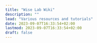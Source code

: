 ```yaml
---
title: "Wise Lab Wiki"
description: ""
lead: "Various resources and tutorials"
date: 2023-09-07T16:33:54+02:00
lastmod: 2023-09-07T16:33:54+02:00
draft: false
---
```

